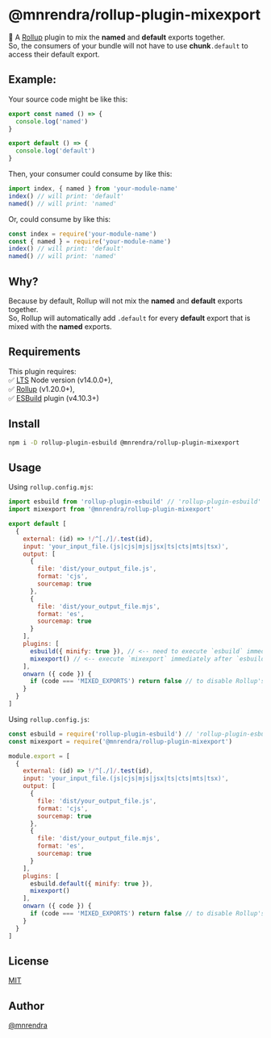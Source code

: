 # @mnrendra/rollup-plugin-mixexport

🍣 A [Rollup](https://rollupjs.org/) plugin to mix the **named** and **default** exports together.  
So, the consumers of your bundle will not have to use **chunk**`.default` to access their default export.

## Example:

Your source code might be like this:

```javascript
export const named () => {
  console.log('named')
}

export default () => {
  console.log('default')
}

```

Then, your consumer could consume by like this:

```javascript
import index, { named } from 'your-module-name'
index() // will print: 'default'
named() // will print: 'named'
```

Or, could consume by like this:

```javascript
const index = require('your-module-name')
const { named } = require('your-module-name')
index() // will print: 'default'
named() // will print: 'named'
```
## Why?
Because by default, Rollup will not mix the **named** and **default** exports together.  
So, Rollup will automatically add `.default` for every **default** export that is mixed with the **named** exports.  

## Requirements
This plugin requires:  
✅ [LTS](https://github.com/nodejs/Release) Node version (v14.0.0+),  
✅ [Rollup](https://www.npmjs.com/package/rollup) (v1.20.0+),  
✅ [ESBuild](https://www.npmjs.com/package/rollup-plugin-esbuild) plugin (v4.10.3+)  

## Install
```bash
npm i -D rollup-plugin-esbuild @mnrendra/rollup-plugin-mixexport
```

## Usage

Using `rollup.config.mjs`:
```javascript
import esbuild from 'rollup-plugin-esbuild' // 'rollup-plugin-esbuild' is required
import mixexport from '@mnrendra/rollup-plugin-mixexport'

export default [
  {
    external: (id) => !/^[./]/.test(id),
    input: 'your_input_file.(js|cjs|mjs|jsx|ts|cts|mts|tsx)',
    output: [
      {
        file: 'dist/your_output_file.js',
        format: 'cjs',
        sourcemap: true
      },
      {
        file: 'dist/your_output_file.mjs',
        format: 'es',
        sourcemap: true
      }
    ],
    plugins: [
      esbuild({ minify: true }), // <-- need to execute `esbuild` immediately before `mixexport`
      mixexport() // <-- execute `mixexport` immediately after `esbuild`
    ],
    onwarn ({ code }) {
      if (code === 'MIXED_EXPORTS') return false // to disable Rollup's 'MIXED_EXPORTS' warning log
    }
  }
]
```

Using `rollup.config.js`:
```javascript
const esbuild = require('rollup-plugin-esbuild') // 'rollup-plugin-esbuild' is required
const mixexport = require('@mnrendra/rollup-plugin-mixexport')

module.export = [
  {
    external: (id) => !/^[./]/.test(id),
    input: 'your_input_file.(js|cjs|mjs|jsx|ts|cts|mts|tsx)',
    output: [
      {
        file: 'dist/your_output_file.js',
        format: 'cjs',
        sourcemap: true
      },
      {
        file: 'dist/your_output_file.mjs',
        format: 'es',
        sourcemap: true
      }
    ],
    plugins: [
      esbuild.default({ minify: true }),
      mixexport()
    ],
    onwarn ({ code }) {
      if (code === 'MIXED_EXPORTS') return false // to disable Rollup's 'MIXED_EXPORTS' warning log
    }
  }
]
```

## License
[MIT](https://github.com/mnrendra/read-packag/blob/HEAD/LICENSE)

## Author
[@mnrendra](https://github.com/mnrendra)
